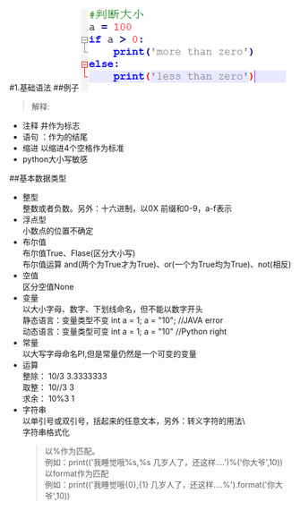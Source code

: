 #1.基础语法
##例子
![](pic/demoExample.png)

>解释:
- 注释 井作为标志
- 语句 ：作为的结尾
- 缩进 以缩进4个空格作为标准
- python大小写敏感

##基本数据类型
- 整型   
    整数或者负数。另外：十六进制，以0X 前缀和0-9，a-f表示     
- 浮点型   
    小数点的位置不确定     
- 布尔值       
    布尔值True、Flase(区分大小写)        
    布尔值运算 and(两个为True才为True)、or(一个为True均为True)、not(相反)      
- 空值    
    区分空值None    
- 变量        
    以大小字母、数字、下划线命名，但不能以数字开头     
    静态语言：变量类型不变  int a = 1; a = "10"; //JAVA error        
    动态语言：变量类型可变  int a = 1; a = "10"  //Python right
- 常量        
    以大写字母命名PI,但是常量仍然是一个可变的变量
- 运算    
    整除： 10/3    3.3333333       
    取整： 10//3   3       
    求余： 10%3    1 
- 字符串       
    以单引号或双引号，括起来的任意文本，另外：转义字符的用法\  
    字符串格式化          
    >以%作为匹配。        
    例如：print(('我睡觉哦%s,%s 几岁人了，还这样....')%('你大爷',10))     
    以format作为匹配              
    例如：print(('我睡觉哦{0},{1} 几岁人了，还这样....%').format('你大爷',10))
    
    

        

      
 

 